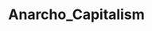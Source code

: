 ---
title: Anarcho_Capitalism
crosslinks:
- zeronet
- GoldandBlack
- Physical_Removal
- autotldr
- Anarchism
- shitancapssay
- Shitstatistssay
- CapitalismVSocialism
- The_Donald
- Drama
- FULLCOMMUNISM
- COMPLETEANARCHY
- Polycentric_Law
- LateStageCapitalism
- AnCap101
- communism
- socialism
- Bitcoin
- livven
- AnCapCopyPasta
---